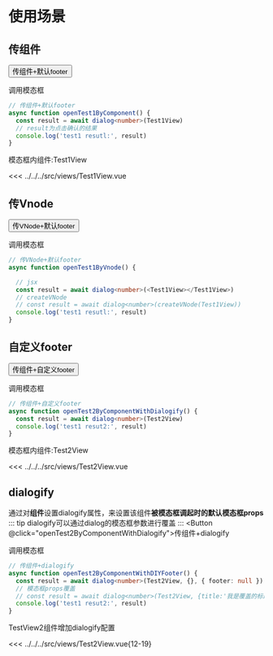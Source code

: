 
# 使用场景

## 传组件
<DialogProvider :ModalComponent="Modal">
        <Button @click="openTest1ByComponent">传组件+默认footer</Button>
</DialogProvider>

调用模态框
```ts
// 传组件+默认footer
async function openTest1ByComponent() {
  const result = await dialog<number>(Test1View)
  // result为点击确认的结果
  console.log('test1 resutl:', result)
}
```

模态框内组件:Test1View

<<< ../../../src/views/Test1View.vue

## 传Vnode
<DialogProvider :ModalComponent="Modal">
      <Button @click="openTest1ByVnode">传VNode+默认footer</Button>
</DialogProvider>

调用模态框
```ts
// 传VNode+默认footer
async function openTest1ByVnode() {

  // jsx
  const result = await dialog<number>(<Test1View></Test1View>)
  // createVNode
  // const result = await dialog<number>(createVNode(Test1View))
  console.log('test1 resutl:', result)
}
```

## 自定义footer
<DialogProvider :ModalComponent="Modal">
      <Button @click="openTest2ByComponentWithDIYFooter">传组件+自定义footer</Button>
</DialogProvider>

调用模态框
```ts
// 传组件+自定义footer
async function openTest2ByComponentWithDialogify() {
  const result = await dialog<number>(Test2View)
  console.log('test1 resut2:', result)
}
```

模态框内组件:Test2View

<<< ../../../src/views/Test2View.vue

## dialogify
通过对**组件**设置dialogify属性，来设置该组件**被模态框调起时的默认模态框props**
::: tip
dialogify可以通过dialog的模态框参数进行覆盖
:::
<DialogProvider :ModalComponent="Modal">
      <Button @click="openTest2ByComponentWithDialogify">传组件+dialogify</Button>
</DialogProvider>

调用模态框
```ts
// 传组件+dialogify
async function openTest2ByComponentWithDIYFooter() {
  const result = await dialog<number>(Test2View, {}, { footer: null })
  // 模态框props覆盖
  // const result = await dialog<number>(Test2View, {title:'我是覆盖的标题'}, { footer: null })
  console.log('test1 resut2:', result)
}
```

TestView2组件增加dialogify配置

<<< ../../../src/views/Test2View.vue{12-19}


<script setup>
import { createVNode } from 'vue'
import { Modal,Tabs,TabPane,Button } from 'ant-design-vue'
import { DialogProvider } from 'promise-dialog-vue'
import Demo1View from '../../../src/views/Demo1View.vue'
import Test1View from '../../../src/views/Test1View.vue'
import Test2View from '../../../src/views/Test2View.vue'
import { useDialog } from 'promise-dialog-vue'

const { dialog } = useDialog()
async function openTest1ByComponent() {
  const result = await dialog<number>(Test1View)
  console.log('test1 resutl:', result)
}
async function openTest1ByVnode() {
  const result = await dialog<number>(createVNode(Test1View))
  console.log('test1 resutl:', result)
}
async function openTest2ByComponentWithDialogify() {
  const result = await dialog<number>(Test2View)
  console.log('test1 resut2:', result)
}

async function openTest2ByComponentWithDIYFooter() {
  const result = await dialog<number>(Test2View, {}, { footer: null })
  console.log('test1 resut2:', result)
}
</script>

